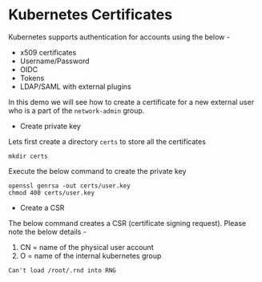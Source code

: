# Kubernetes Certificates 

Kubernetes supports authentication for accounts using the below - 

* x509 certificates
* Username/Password
* OIDC
* Tokens
* LDAP/SAML with external plugins

In this demo we will see how to create a certificate for a new external user who is a part of the `network-admin` group. 


* Create private key 

Lets first create a directory `certs` to store all the certificates 

```
mkdir certs
```

Execute the below command to create the private key 

```
openssl genrsa -out certs/user.key
chmod 400 certs/user.key
```

* Create a CSR 

The below command creates a CSR (certificate signing request). Please note the below details - 

1. CN = name of the physical user account 
2. O = name of the internal kubernetes group

```
Can't load /root/.rnd into RNG
```

















